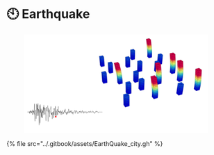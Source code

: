 # 🕙 Earthquake

<figure><img src="../.gitbook/assets/EarthQuake_White.png" alt=""><figcaption></figcaption></figure>

{% file src="../.gitbook/assets/EarthQuake_city.gh" %}
